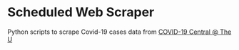 # Scheduled Web Scraper 
Python scripts to scrape Covid-19 cases data from [COVID-19 Central @ The U](https://coronavirus.utah.edu)
